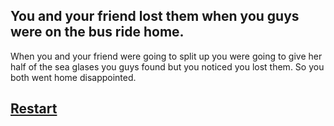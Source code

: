 ## You and your friend lost them when you guys were on the bus ride home.
When you and your friend were going to split up you were going to give her half of the sea glases you guys found but you noticed you lost them. 
So you both went home disappointed.

## [Restart](../vacation.md)